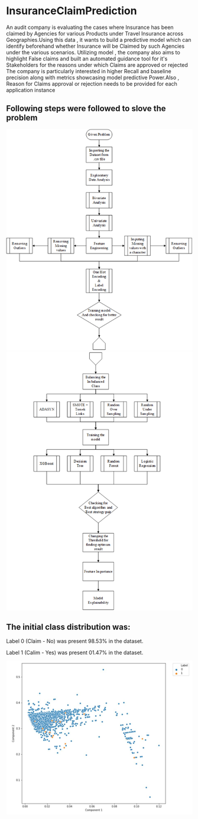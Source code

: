 # InsuranceClaimPrediction

An audit company is evaluating the cases where Insurance has been claimed by Agencies for various Products under Travel Insurance across Geographies.Using this data , it wants to build a predictive model which can identify beforehand whether Insurance will be Claimed by such Agencies under the various scenarios. Utilizing model , the company also aims to highlight False claims and built an automated guidance tool for it's Stakeholders for the reasons under which Claims are approved or rejected The company is particularly interested in higher Recall and baseline precision along with metrics showcasing model predictive Power.Also , Reason for Claims approval or rejection needs to be provided for each application instance

## Following steps were followed to slove the problem 

![Flow Chart](https://github.com/ag5613/InsuranceClaimPrediction/blob/master/FlowChar_1.png)
![Flow Chart](https://github.com/ag5613/InsuranceClaimPrediction/blob/master/FlowChar_2.png)

## The initial class distribution was:
Label 0 (Claim - No) was present 98.53% in the dataset.

Label 1 (Calim - Yes) was present 01.47% in the dataset.

![Class Distribution](https://github.com/ag5613/InsuranceClaimPrediction/blob/master/class_distribution.png)
